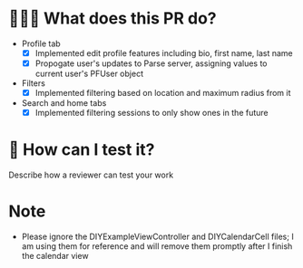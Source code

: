 # 👩🏻‍🏫 What does this PR do?

- Profile tab
    - [x] Implemented edit profile features including bio, first name, last name
    - [x] Propogate user's updates to Parse server, assigning values to current user's PFUser object
- Filters
    - [x] Implemented filtering based on location and maximum radius from it
- Search and home tabs
    - [x] Implemented filtering sessions to only show ones in the future

# 🧪 How can I test it?
Describe how a reviewer can test your work
# Note

- Please ignore the DIYExampleViewController and DIYCalendarCell files; I am using them for reference and will remove them promptly after I finish the calendar view


